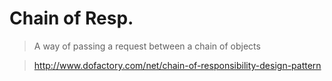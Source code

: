 # Chain of Resp.

> A way of passing a request between a chain of objects

> http://www.dofactory.com/net/chain-of-responsibility-design-pattern
